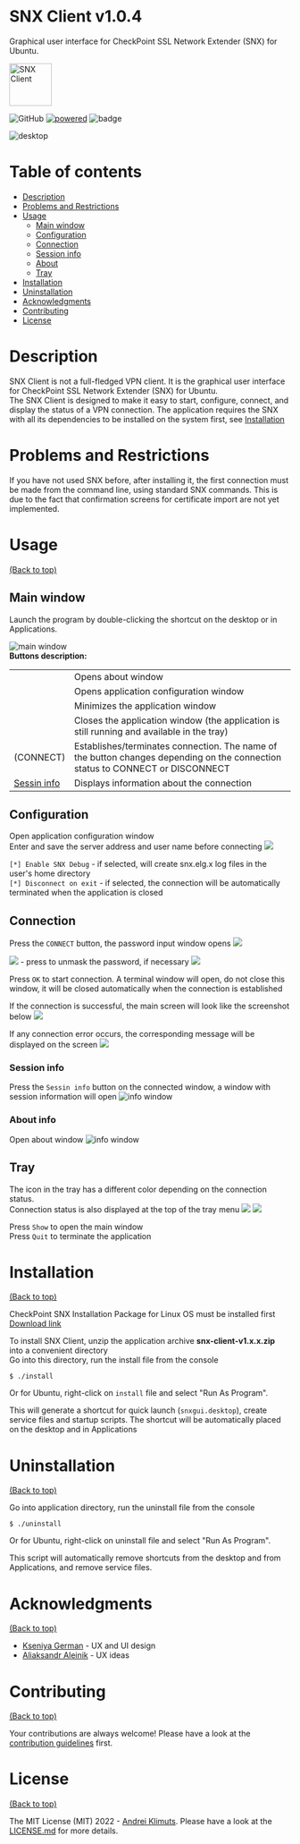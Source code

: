 # SNX Client v1.0.4

Graphical user interface for CheckPoint SSL Network Extender (SNX) for Ubuntu.

<a href="https://github.com/kilmuts/vpn-client/">
    <img src="doc/images/logo.png" alt="SNX Client" title="SNX Client" height="76" />
</a>  

![GitHub](https://img.shields.io/github/license/klimuts/snx-client)
[![powered](https://img.shields.io/badge/powered%20by-JAVA%2017%20%7C%20JAVA%20FX%2018-red)](https://github.com/klimuts/vpn-client)
![badge](https://img.shields.io/endpoint?url=https://gist.githubusercontent.com/klimuts/4295e39592a376a1c7dfbaf275bb2d3a/raw/release.json)

![desktop](doc/images/desktop.png)

# Table of contents

- [Description](#description)
- [Problems and Restrictions](#problems-and-restrictions)
- [Usage](#usage)
    * [Main window](#main-window)
    * [Configuration](#configuration)
    * [Connection](#connection)
    * [Session info](#session-info)
    * [About](#about)
    * [Tray](#tray)
- [Installation](#installation)
- [Uninstallation](#uninstallation)
- [Acknowledgments](#acknowledgments)
- [Contributing](#contributing)
- [License](#license)

# Description

SNX Client is not a full-fledged VPN client. It is the graphical user interface for CheckPoint SSL Network Extender (SNX) for Ubuntu.  
The SNX Client is designed to make it easy to start, configure, connect, and display the status of a VPN connection. The
application requires the SNX with all its dependencies to be installed on the system first,
see [Installation](#installation)

# Problems and Restrictions

If you have not used SNX before, after installing it, the first connection must be made from the command line, using standard SNX commands.
This is due to the fact that confirmation screens for certificate import are not yet implemented.

# Usage

[(Back to top)](#table-of-contents)

## Main window

Launch the program by double-clicking the shortcut on the desktop or in Applications.

![main window](doc/images/window/main_disconnected.png)  
**Buttons description:**
<table>
  <tr>
    <td><img src="doc/images/button/about_button.png" alt=""></td>
    <td>Opens about window</td>
  </tr>
  <tr>
    <td><img src="doc/images/button/settings_button.png" alt=""></td>
    <td>Opens application configuration window</td>
  </tr>
  <tr>
    <td><img src="doc/images/button/minimize_button.png" alt=""></td>
    <td>Minimizes the application window</td>
  </tr>
  <tr>
    <td><img src="doc/images/button/close_button.png" alt=""></td>
    <td>Closes the application window (the application is still running and available in the tray)</td>
  </tr>
  <tr>
    <td>(CONNECT)</td>
    <td>Establishes/terminates connection. The name of the button changes depending on the connection status to CONNECT or DISCONNECT</td>
  </tr>
  <tr>
    <td><ins>Sessin info</ins></td>
    <td>Displays information about the connection</td>
  </tr>
</table>

## Configuration
Open application configuration window  
Enter and save the server address and user name before connecting
![](doc/images/window/settings.png)

`[*] Enable SNX Debug` - if selected, will create snx.elg.x log files in the user's home directory  
`[*] Disconnect on exit` - if selected, the connection will be automatically terminated when the application is closed

## Connection

Press the `CONNECT` button, the password input window opens
![](doc/images/window/password_masked.png)

![](src/main/resources/icons/masked_icon.png) - press to unmask the password, if necessary
![](doc/images/window/password_unmasked.png)

Press `OK` to start connection. A terminal window will open, do not close this window, it will be closed automatically
when the connection is established

If the connection is successful, the main screen will look like the screenshot below
![](doc/images/window/main_connected.png)

If any connection error occurs, the corresponding message will be displayed on the screen
![](doc/images/window/error.png)

### Session info

Press the `Sessin info` button on the connected window, a window with session information will open
![info window](doc/images/window/session_info.png)

### About info
Open about window
![info window](doc/images/window/info.png)

## Tray

The icon in the tray has a different color depending on the connection status.  
Connection status is also displayed at the top of the tray menu
![](doc/images/tray/tray_disconnected.png)
![](doc/images/tray/tray_connected.png)

Press `Show` to open the main window  
Press `Quit` to terminate the application

# Installation

[(Back to top)](#table-of-contents)

CheckPoint SNX Installation Package for Linux OS must be installed
first [Download link](https://supportcenter.checkpoint.com/supportcenter/portal/user/anon/page/default.psml/media-type/html?action=portlets.DCFileAction&eventSubmit_doGetdcdetails&fileid=22824)

To install SNX Client, unzip the application archive **snx-client-v1.x.x.zip** into a convenient directory  
Go into this directory, run the install file from the console

`$ ./install`

Or for Ubuntu, right-click on `install` file and select "Run As Program".

This will generate a shortcut for quick launch (`snxgui.desktop`), create service files and startup scripts. The shortcut will be automatically placed on the desktop and in Applications

# Uninstallation

[(Back to top)](#table-of-contents)

Go into application directory, run the uninstall file from the console

`$ ./uninstall`

Or for Ubuntu, right-click on uninstall file and select "Run As Program".

This script will automatically remove shortcuts from the desktop and from Applications, and remove service files.

# Acknowledgments

[(Back to top)](#table-of-contents)

* [Kseniya German](mailto:kseniya_herman@senla.eu) - UX and UI design
* [Aliaksandr Aleinik]() - UX ideas

# Contributing

[(Back to top)](#table-of-contents)

Your contributions are always welcome! Please have a look at the [contribution guidelines](CONTRIBUTING.md) first.

# License

[(Back to top)](#table-of-contents)

The MIT License (MIT) 2022 - [Andrei Klimuts](https://github.com/klimuts). Please have a look at
the [LICENSE.md](LICENSE.md) for more details.
